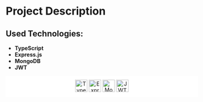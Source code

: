 # Project Description

## Used Technologies:

- **TypeScript**
- **Express.js**
- **MongoDB**
- **JWT**

<div style="text-align:center; background-color:white; padding:10px;">
  <img src="https://upload.wikimedia.org/wikipedia/commons/thumb/4/4c/Typescript_logo_2020.svg/1200px-Typescript_logo_2020.svg.png" alt="TypeScript" width="auto" height="32"> 
  <img src="https://upload.wikimedia.org/wikipedia/commons/6/64/Expressjs.png" alt="Express.js" width="auto" height="32">
  <img src="https://upload.wikimedia.org/wikipedia/commons/thumb/9/93/MongoDB_Logo.svg/2560px-MongoDB_Logo.svg.png" alt="MongoDB" width="auto" height="32">
  <img src="https://jwt.io/img/logo-asset.svg" alt="JWT" width="auto" height="32">
</div>
